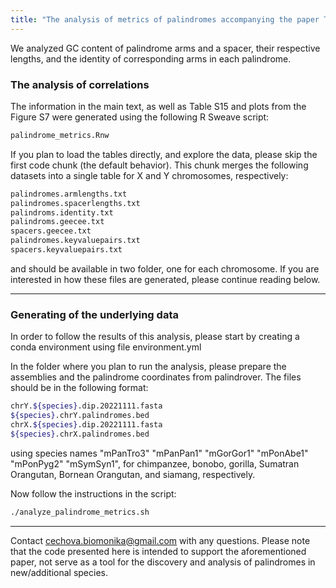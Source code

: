 ```yaml
---
title: "The analysis of metrics of palindromes accompanying the paper The Complete Sequence and Comparative Analysis of Ape Sex Chromosomes"
---
```


We analyzed GC content of palindrome arms and a spacer, their respective lengths, and the identity of corresponding arms in each palindrome. 

### The analysis of correlations

The information in the main text, as well as Table S15 and plots from the Figure S7 were generated using the following R Sweave script:

```bash
palindrome_metrics.Rnw
```

If you plan to load the tables directly, and explore the data, please skip the first code chunk (the default behavior). This chunk merges the following datasets into a single table for X and Y chromosomes, respectively: 

```bash
palindromes.armlengths.txt
palindromes.spacerlengths.txt
palindroms.identity.txt
palindroms.geecee.txt
spacers.geecee.txt
palindromes.keyvaluepairs.txt 
spacers.keyvaluepairs.txt
```
and should be available in two folder, one for each chromosome. If you are interested in how these files are generated, please continue reading below.

---

### Generating of the underlying data

In order to follow the results of this analysis, please start by creating a conda environment using file environment.yml

In the folder where you plan to run the analysis, please prepare the assemblies and the palindrome coordinates from palindrover. The files should be in the following format:

```bash
chrY.${species}.dip.20221111.fasta
${species}.chrY.palindromes.bed
chrX.${species}.dip.20221111.fasta
${species}.chrX.palindromes.bed 
```

using species names "mPanTro3" "mPanPan1" "mGorGor1" "mPonAbe1" "mPonPyg2" "mSymSyn1", for chimpanzee, bonobo, gorilla, Sumatran Orangutan, Bornean Orangutan, and siamang, respectively.

Now follow the instructions in the script:

```bash
./analyze_palindrome_metrics.sh
```
---
Contact <a href="mailto:cechova.biomonika@gmail.com">cechova.biomonika@gmail.com</a> with any questions. Please note that the code presented here is intended to support the aforementioned paper, not serve as a tool for the discovery and analysis of palindromes in new/additional species.
